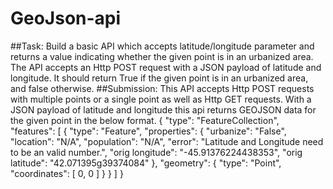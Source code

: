 # GeoJson-api
##Task:
  Build a basic API which accepts latitude/longitude parameter and returns a value indicating whether the given point is in an urbanized area.
    The API accepts an Http POST request with a JSON payload of latitude and longitude. It should return True if the given point is in an urbanized 
    area, and false otherwise.
##Submission:
  This API accepts Http POST requests with multiple points or a single point as well as Http GET requests. With a JSON payload of latitude and longitude this api returns GEOJSON data for the given point in the below format. 
    {
  "type": "FeatureCollection",
  "features": [
    {
      "type": "Feature",
      "properties": {
        "urbanize": "False",
        "location": "N/A",
        "population": "N/A",
        "error": "Latitude and Longitude need to be an valid number.",
        "orig longitude": "-45.91376224438353",
        "orig latitude": "42.071395g39374084"
      },
      "geometry": {
        "type": "Point",
        "coordinates": [
          0,
          0
        ]
      }
    }
  ]
}
